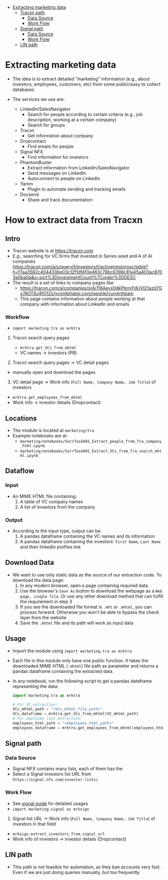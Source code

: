 <!--toc-->
   * [Extracting marketing data](#extracting-marketing-data)
      * [Tracxn path](#tra-path)
         * [Data Source](#data-source)
         * [Work Flow](#work-flow)
      * [Signal path](#signal-path)
         * [Data Source](#data-source-1)
         * [Work Flow](#work-flow-1)
      * [LIN path](#lin-path)


<!--tocstop-->

# Extracting marketing data

- The idea is to extract detailed "marketing" information (e.g., about
  investors, employees, customers, etc) from some public/easy to collect
  databases

- The services we use are:
  - LinkedIn/SalesNavigator
    - Search for people according to certain criteria (e.g., job description,
      working at a certain company)
    - Search for groups
  - Tracxn
    - Get information about company
  - Dropcontact
    - Find emails for people
  - Signal NFX
    - Find information for investors
  - PhantomBuster
    - Extract information from LinkedIn/SalesNavigator
    - Send messages on LinkedIn
    - Autoconnect to people on LinkedIn
  - Yamm
    - Plugin to automate sending and tracking emails
  - Docsend
    - Share and track documentation

# How to extract data from Tracxn

## Intro

- Tracxn website is at https://tracxn.com
- E.g., searching for VC firms that invested in Series seed and A of AI 
companies
  https://tracxn.com/a/s/query/t/investors/t/activeinestorsvc/table?h=f7aa3582c404433be03c12f1df4f0e463c78bc6398c81a45a403ac8703e0ba0a&s=sort%3DinvestmentCount%7Corder%3DDESC
- The result is a set of links to company pages like
  - https://tracxn.com/a/companies/srAiTt8Aevx0dkPbmrFdUVl21azd7Gx7AOT8J4fO1Zs/ycombinator.com/people/currentteam
  - This page contains information about people working at that company with
    information about LinkedIn and emails

### Workflow

- `import marketing.tra as mrktra`

1. Tracxn search query pages

    - `mrktra.get_VCs_from_mhtml`
    - VC names -> investors (PB)

2. Tracxn search query pages -> VC detail pages

- manually open and download the pages

3. VC detail page -> Work info (`Full Name, Company Name, Job Title`) of
   investors

- `mrktra.get_employees_from_mhtml`
- Work info -> investor details (Dropcontact)

## Locations

- The module is located at `marketing/tra`
- Example notebooks are at:
  - `marketing/notebooks/SorrTask601_Extract_people_from_Tra_company_html.ipynb`
  - `marketing/notebooks/SorrTask601_Extract_VCs_from_Tra_search_mhtml.ipynb`

## Dataflow

### Input

- An MIME HTML file containing:
  1. A table of VC company names
  2. A list of investors from the company

### Output

- According to the input type, output can be:
  1. A pandas dataframe containing the VC names and its information
  2. A pandas dataframe containing the investors' `First Name`, `Last Name` and
     their linkedin profiles link

## Download Data

- We want to use only static data as the source of our extraction code. To
  download the data page:
  1. In any modern browser, open a page containing required data
  2. Use the browser's `Save As` button to download the webpage as a
     `Web page, single file`. Or use any other download method that can fulfill
     the requirement in step 3
  3. If you see the downloaded file format is `.mht` or `.mhtml`, you can
     process forward. Otherwise you won't be able to bypass the check layer from
     the website
  4. Save the `.mhtml` file and its path will work as input data

## Usage

- Import the module using `import marketing.tra as mrktra`
- Each file in this module only have one public function. It takes the
  downloaded MIME HTML (`.mhtml`) file path as parameter and returns a pandas
  dataframe containing the extracted data.
- In any notebook, run the following script to get a pandas dataframe
  representing the data:

  ```python
  import marketing.tra as mrktra

  # For VC extraction:
  VCs_mhtml_path = "<VCs_mthml_file_path>"
  VCs_dataframe = mrktra.get_VCs_from_mhtml(VC_mhtml_path)
  # For employee list extraction:
  employees_html_path = "<employees_html_path>"
  employees_dataframe = mrktra.get_employees_from_mhtml(employees_html_path)

  ```

## Signal path

### Data Source

- Signal NFX contains many lists, each of them has the
- Select a Signal investors list URL from
  `https://signal.nfx.com/investor-lists/`

### Work Flow

- See [signal guide](./signal.how_to_guide.md) for detailed usages
- `import marketing.signal as mrksign`

1. Signal list URL -> Work info (`Full Name, Company Name, Job Title`) of
   investors in that field

- `mrksign.extract_investors_from_signal_url`
- Work info of investors -> investor details (Dropcontact)

## LIN path

- This path is not feasible for automation, as they ban accounts very fast.
  Even if we are just doing queries manually, but too frequently.
